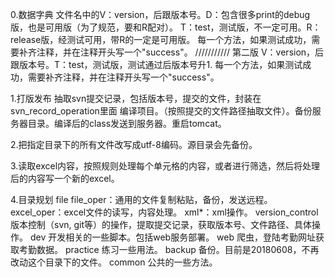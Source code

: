 
0.数据字典
文件名中的V：version，后跟版本号。D：包含很多print的debug版，也是可用版（为了规范，要和R配对）。
T：test，测试版，不一定可用。R：release版，经测试可用，带R的一定是可用版。
每一个方法，如果测试成功，需要补齐注释，并在注释开头写一个"success"。
///////////
第二版
V：version，后跟版本号。T：test，测试版，测试通过后版本号升1.
每一个方法，如果测试成功，需要补齐注释，并在注释开头写一个"success"。

1.打版发布
抽取svn提交记录，包括版本号，提交的文件，封装在svn_record_operation里面
编译项目。（按照提交的文件路径抽取文件）。备份服务器目录。编译后的class发送到服务器。重启tomcat。

2.把指定目录下的所有文件改写成utf-8编码。源目录会先备份。

3.读取excel内容，按照规则处理每个单元格的内容，或者进行筛选，然后将处理后的内容写一个新的excel。

4.目录规划
file
    file_oper：通用的文件复制粘贴，备份，发送远程。
    excel_oper：excel文件的读写，内容处理。
    xml*：xml操作。
version_control
    版本控制（svn, git等）的操作，提取提交记录，获取版本号、文件路径、具体操作。
dev
    开发相关的一些脚本。包括web服务部署。
web
    爬虫，登陆考勤网址获取考勤数据。
practice
    练习一些用法。
backup
    备份。目前是20180608，不再改动这个目录下的文件。
common
    公共的一些方法。

